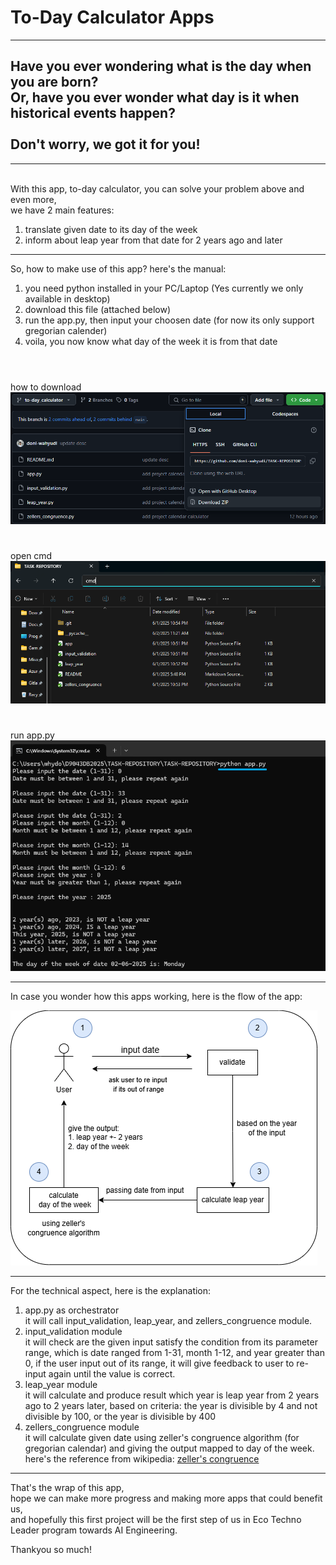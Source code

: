 # To-Day Calculator Apps


----
## Have you ever wondering what is the day when you are born?<br>Or, have you ever wonder what day is it when historical events happen? <br><br>Don't worry, we got it for you!
---

<br>With this app, to-day calculator, you can solve your problem above and even more,
<br>we have 2 main features:
1. translate given date to its day of the week
2. inform about leap year from that date for 2 years ago and later
   <br>

---
So, how to make use of this app? here's the manual:
1. you need python installed in your PC/Laptop (Yes currently we only available in desktop)
2. download this file (attached below)
3. run the app.py, then input your choosen date (for now its only support gregorian calender)
4. voila, you now know what day of the week it is from that date

#
<br>how to download<br> 
![how to download](https://github.com/doni-wahyudi/TASK-REPOSITORY/blob/to-day_calculator/assets/how%20to%20download.png)
#
open cmd<br> 
![open cmd](https://github.com/doni-wahyudi/TASK-REPOSITORY/blob/to-day_calculator/assets/open%20cmd.png)
#
run app.py<br>
![run app](https://github.com/doni-wahyudi/TASK-REPOSITORY/blob/to-day_calculator/assets/run%20app.py.png)

---
In case you wonder how this apps working, here is the flow of the app:

![flow image](https://github.com/doni-wahyudi/TASK-REPOSITORY/blob/to-day_calculator/assets/flow%20process%20to-day%20calculator.jpg)

---
For the technical aspect, here is the explanation:
1. app.py as orchestrator<br>
   it will call input_validation, leap_year, and zellers_congruence module.
2. input_validation module<br>
   it will check are the given input satisfy the condition from its parameter range, which is date ranged from 1-31, month 1-12, and year greater than 0, if the user input out of its range, it will give feedback to user to re-input again until the value is correct.
3. leap_year module<br>
   it will calculate and produce result which year is leap year from 2 years ago to 2 years later, based on criteria: the year is divisible by 4 and not divisible by 100, or the year is divisible by 400
4. zellers_congruence module<br>
   it will calculate given date using zeller's congruence algorithm (for gregorian calendar) and giving the output mapped to day of the week. here's the reference from wikipedia: [zeller's congruence](https://en.wikipedia.org/wiki/Zeller%27s_congruence)

---
That's the wrap of this app, 
<br>hope we can make more progress and making more apps that could benefit us, 
<br>and hopefully this first project will be the first step of us in Eco Techno Leader program towards AI Engineering.

Thankyou so much!
